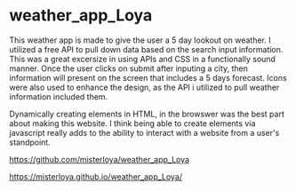# weather_app_Loya

This weather app is made to give the user a 5 day lookout on weather. I utilized a free API to pull down data based on the search input information. 
This was a great excersize in using APIs and CSS in a functionally sound manner. Once the user clicks on submit after inputing a city, then information will 
present on the screen that includes a 5 days forecast. Icons were also used to enhance the design, as the API i utilized to pull weather information included them. 

Dynamically creating elements in HTML, in the browswer was the best part about making this website. I think being able to create elements via javascript really adds to the 
ability to interact with a website from a user's standpoint. 




https://github.com/misterloya/weather_app_Loya

https://misterloya.github.io/weather_app_Loya/
